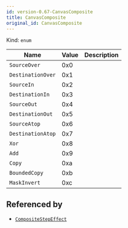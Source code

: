 ```yaml
---
id: version-0.67-CanvasComposite
title: CanvasComposite
original_id: CanvasComposite
---
```


Kind: `enum`

| Name |  Value | Description |
|--|--|--|
|`SourceOver` | 0x0  |  |
|`DestinationOver` | 0x1  |  |
|`SourceIn` | 0x2  |  |
|`DestinationIn` | 0x3  |  |
|`SourceOut` | 0x4  |  |
|`DestinationOut` | 0x5  |  |
|`SourceAtop` | 0x6  |  |
|`DestinationAtop` | 0x7  |  |
|`Xor` | 0x8  |  |
|`Add` | 0x9  |  |
|`Copy` | 0xa  |  |
|`BoundedCopy` | 0xb  |  |
|`MaskInvert` | 0xc  |  |


## Referenced by
- [`CompositeStepEffect`](CompositeStepEffect)

